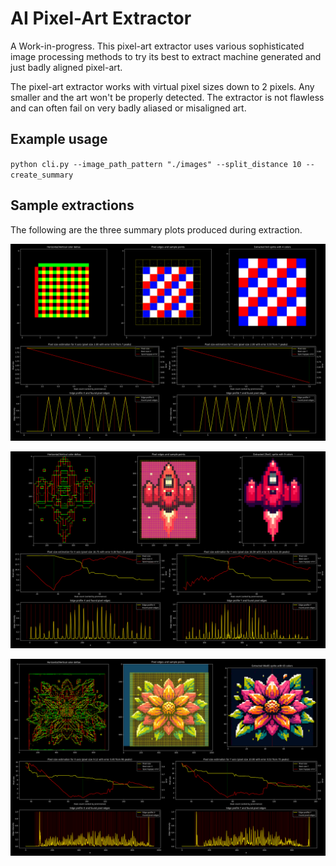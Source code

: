 # AI Pixel-Art Extractor

A Work-in-progress. This pixel-art extractor uses various sophisticated image processing methods to try its best to extract machine generated and just badly aligned pixel-art.

The pixel-art extractor works with virtual pixel sizes down to 2 pixels. Any smaller and the art won't be properly detected. The extractor is not flawless and can often fail on very badly aliased or misaligned art.

## Example usage

`python cli.py --image_path_pattern "./images" --split_distance 10 --create_summary`

## Sample extractions

The following are the three summary plots produced during extraction.

![Grid](https://github.com/Donitzo/ai-pixelart-extractor/blob/main/examples/grid_summary.png)

![Flower](https://github.com/Donitzo/ai-pixelart-extractor/blob/main/examples/spaceship_summary.png)

![Spaceship](https://github.com/Donitzo/ai-pixelart-extractor/blob/main/examples/flower_summary.png)

